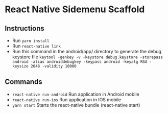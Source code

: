 # React Native Sidemenu Scaffold

## Instructions

- Run `yarn install`
- Run `react-native link`
- Run this command in the android/app/ directory to generate the debug keystore file `keytool -genkey -v -keystore debug.keystore -storepass android -alias androiddebugkey -keypass android -keyalg RSA -keysize 2048 -validity 10000`

## Commands

- `react-native run-android` Run application in Android mobile
- `react-native run-ios` Run application in IOS mobile
- `yarn start` Starts the react-native  bundle (react-native start)